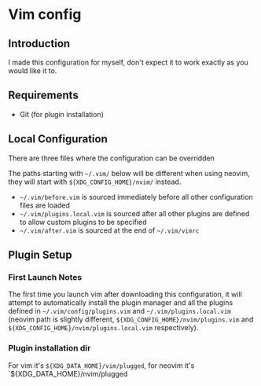 # Vim config

## Introduction
I made this configuration for myself, don't expect it to work exactly as you would like it to.

## Requirements
* Git (for plugin installation)

## Local Configuration
There are three files where the configuration can be overridden

The paths starting with `~/.vim/` below will be different when using neovim,
they will start with `${XDG_CONFIG_HOME}/nvim/` instead.

* `~/.vim/before.vim` is sourced immediately before all other configuration files are loaded
* `~/.vim/plugins.local.vim` is sourced after all other plugins are defined to allow custom plugins to be specified
* `~/.vim/after.vim` is sourced at the end of `~/.vim/vimrc`

## Plugin Setup
### First Launch Notes
The first time you launch vim after downloading this configuration, it will attempt to automatically install the plugin manager and all the plugins defined in `~/.vim/config/plugins.vim` and `~/.vim/plugins.local.vim` (neovim path is slightly different, `${XDG_CONFIG_HOME}/nvim/plugins.vim` and `${XDG_CONFIG_HOME}/nvim/plugins.local.vim` respectively).

### Plugin installation dir

For vim it's `${XDG_DATA_HOME}/vim/plugged`, for neovim it's `${XDG_DATA_HOME}/nvim/plugged
